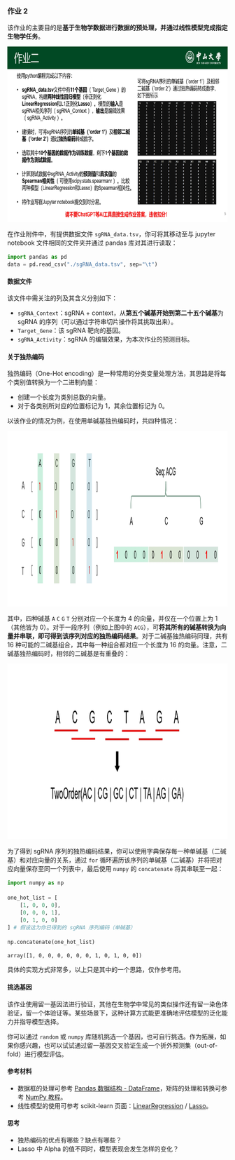 ### 作业 2

该作业的主要目的是**基于生物学数据进行数据的预处理，并通过线性模型完成指定生物学任务**。

<img src="..\_static\images\q2.png" height="400px" />

在作业附件中，有提供数据文件 `sgRNA_data.tsv`，你可将其移动至与 jupyter notebook 文件相同的文件夹并通过 pandas 库对其进行读取：

```python
import pandas as pd
data = pd.read_csv("./sgRNA_data.tsv", sep="\t")
```

#### 数据文件

该文件中需关注的列及其含义分别如下：

- `sgRNA_Context`：sgRNA + context，从**第五个碱基开始到第二十五个碱基**为 sgRNA 的序列（可以通过字符串切片操作将其挑取出来）。
- `Target_Gene`：该 sgRNA 靶向的基因。
- `sgRNA_Activity`：sgRNA 的编辑效果，为本次作业的预测目标。

#### 关于独热编码

独热编码（One-Hot encoding）是一种常用的分类变量处理方法，其思路是将每个类别值转换为一个二进制向量：

- 创建一个长度为类别总数的向量。
- 对于各类别所对应的位置标记为 1，其余位置标记为 0。

以该作业的情况为例，在使用单碱基独热编码时，共四种情况：

<img src="..\_static\images\q2_onehot.png" height="400px" />

其中，四种碱基 `A` `C` `G` `T` 分别对应一个长度为 4 的向量，并仅在一个位置上为 1（其他皆为 0）。对于一段序列（例如上图中的 `ACG`），可**将其所有的碱基转换为向量并串联，即可得到该序列对应的独热编码结果**。对于二碱基独热编码同理，共有 16 种可能的二碱基组合，其中每一种组合都对应一个长度为 16 的向量。注意，二碱基独热编码时，相邻的二碱基是有重叠的：

<img src="..\_static\images\q2_onehot_twoorder.png" height="400px" />

为了得到 sgRNA 序列的独热编码结果，你可以使用字典保存每一种单碱基（二碱基）和对应向量的关系，通过 `for` 循环遍历该序列的单碱基（二碱基）并将把对应向量保存至同一个列表中，最后使用 `numpy` 的 `concatenate` 将其串联至一起：

```python
import numpy as np

one_hot_list = [
    [1, 0, 0, 0],
    [0, 0, 0, 1],
    [0, 1, 0, 0]
] # 假设这为你已得到的 sgRNA 序列编码（单碱基）

np.concatenate(one_hot_list)
```

```output
array([1, 0, 0, 0, 0, 0, 0, 1, 0, 1, 0, 0])
```

具体的实现方式非常多，以上只是其中的一个思路，仅作参考用。

#### 挑选基因

该作业使用留一基因法进行验证，其他在生物学中常见的类似操作还有留一染色体验证，留一个体验证等。某些场景下，这种计算方式能更准确地评估模型的泛化能力并指导模型选择。

你可以通过 `random` 或 `numpy` 库随机挑选一个基因，也可自行挑选。作为拓展，如果你感兴趣，也可以试试通过留一基因交叉验证生成一个折外预测集（out-of-fold）进行模型评估。

#### 参考材料

- 数据框的处理可参考 [Pandas 数据结构 - DataFrame](https://www.runoob.com/pandas/pandas-dataframe.html)，矩阵的处理和转换可参考 [NumPy 教程](https://www.runoob.com/numpy/numpy-tutorial.html)。
- 线性模型的使用可参考 scikit-learn 页面：[LinearRegression](https://scikit-learn.org/stable/modules/generated/sklearn.linear_model.LinearRegression.html) / [Lasso](https://scikit-learn.org/stable/modules/generated/sklearn.linear_model.Lasso.html)。

#### 思考

- 独热编码的优点有哪些？缺点有哪些？
- Lasso 中 Alpha 的值不同时，模型表现会发生怎样的变化？